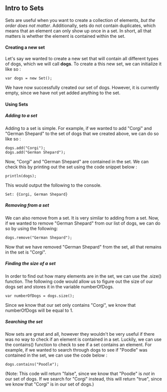 ## Intro to Sets

Sets are useful when you want to create a collection of elements, *but the order does not matter*. Additionally, sets do not contain duplicates, which means that an element can only show up once in a set. In short, all that matters is whether the element is contained within the set.


#### Creating a new set
Let's say we wanted to create a new set that will contain all different types of dogs, which we will call **dogs**. To create a this new set, we can initialize it like so :

```
var dogs = new Set();
```

We have now successfully created our set of dogs. However, it is currently empty, since we have not yet added anything to the set.

#### Using Sets

##### Adding to a set

Adding to a set is simple. For example, if we wanted to add "Corgi" and "German Shepard" to the set of dogs that we created above, we can do so like so :

```
dogs.add("Corgi");
dogs.add("German Shepard");
```

Now, "Corgi" and "German Shepard" are contained in the set. We can check this by printing out the set using the code snippet below :

```
println(dogs);
```

This would output the following to the console.
```
Set: {Corgi, German Shepard}
```



##### Removing from a set

We can also remove from a set. It is very similar to adding from a set. Now, if we wanted to remove "German Shepard" from our list of dogs, we can do so by using the following: 

```
dogs.remove("German Shepard");
```

Now that we have removed "German Shepard" from the set, all that remains in the set is "Corgi".

##### Finding the size of a set

In order to find out how many elements are in the set, we can use the .size() function. The following code would allow us to figure out the size of our dogs set and stores it in the variable numberOfDogs.

```
var numberOfDogs = dogs.size();
```

Since we know that our set only contains "Corgi", we know that numberOfDogs will be equal to 1.

##### Searching the set

Now sets are great and all, however they wouldn't be very useful if there was no way to check if an element is contained in a set. Luckily, we can use the contains() function to check to see if a set contains an element. For example, if we wanted to search through dogs to see if "Poodle" was contained in the set, we can use the code below :
```
dogs.contains("Poodle");
```
(Note: This code will return "false", since we know that "Poodle" is *not* in our set of dogs. If we search for "Corgi" instead, this will return "true", since we know that "Corgi" is in our set of dogs.)







